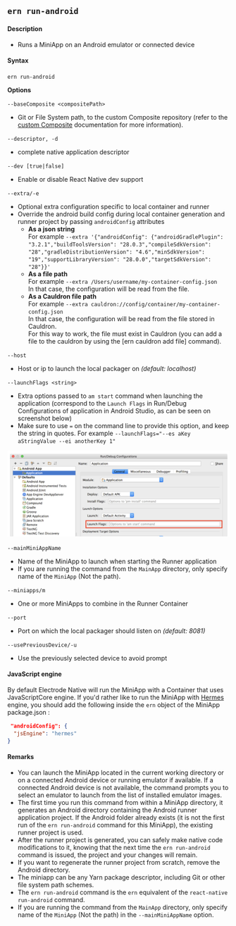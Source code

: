 ## `ern run-android`

#### Description

* Runs a MiniApp on an Android emulator or connected device  

#### Syntax

`ern run-android`

**Options**  

`--baseComposite <compositePath>`
* Git or File System path, to the custom Composite repository (refer to the [custom Composite] documentation for more information).

`--descriptor, -d`
* complete native application descriptor

`--dev [true|false]`
* Enable or disable React Native dev support

`--extra/-e`
* Optional extra configuration specific to local container and runner
* Override the android build config during local container generation and runner project by passing `androidConfig` attributes
  - **As a json string**  
  For example `--extra '{"androidConfig": {"androidGradlePlugin": "3.2.1","buildToolsVersion": "28.0.3","compileSdkVersion": "28","gradleDistributionVersion": "4.6","minSdkVersion": "19","supportLibraryVersion": "28.0.0","targetSdkVersion": "28"}}'`    
  - **As a file path**  
  For example `--extra /Users/username/my-container-config.json`  
  In that case, the configuration will be read from the file.  
  - **As a Cauldron file path**  
  For example `--extra cauldron://config/container/my-container-config.json`  
  In that case, the configuration will be read from the file stored in Cauldron.   
  For this way to work, the file must exist in Cauldron (you can add a file to the cauldron by using the [ern cauldron add file] command).

`--host`
* Host or ip to launch the local packager on *(default: localhost)*

`--launchFlags <string>`
* Extra options passed to `am start` command when launching the application (correspond to the `Launch Flags` in Run/Debug Configurations of application in Android Studio, as can be seen on screenshot below)
* Make sure to use `=` on the command line to provide this option, and keep the string in quotes. For example `--launchFlags="--es aKey aStringValue --ei anotherKey 1"`

![Android Studio Run Config](../images/android-studio-run-config.png)

`--mainMiniAppName`
* Name of the MiniApp to launch when starting the Runner application
* If you are running the command from the `MainApp` directory, only specify name of the `MiniApp` (Not the path).

`--miniapps/m`
* One or more MiniApps to combine in the Runner Container

`--port`
* Port on which the local packager should listen on *(default: 8081)*

`--usePreviousDevice/-u`
* Use the previously selected device to avoid prompt


#### JavaScript engine

By default Electrode Native will run the MiniApp with a Container that uses JavaScriptCore engine. If you'd rather like to run the MiniApp with [Hermes](https://hermesengine.dev) engine, you should add the following inside the `ern` object of the MiniApp package.json :

```json
 "androidConfig": {
  "jsEngine": "hermes"
}
```

#### Remarks

* You can launch the MiniApp located in the current working directory or on a connected Android device or running emulator if available. If a connected Android device is not available, the command prompts you to select an emulator to launch from the list of installed emulator images.  
* The first time you run this command from within a MiniApp directory, it generates an Android directory containing the Android runner application project. If the Android folder already exists (it is not the first run of the `ern run-android` command for this MiniApp), the existing runner project is used.  
* After the runner project is generated, you can safely make native code modifications to it, knowing that the next time the `ern run-android` command is issued, the project and your changes will remain.  
* If you want to regenerate the runner project from scratch, remove the Android directory.  
* The miniapp can be any Yarn package descriptor, including Git or other file system path schemes.  
* The `ern run-android` command is the `ern` equivalent of the `react-native run-android` command.
* If you are running the command from the `MainApp` directory, only specify name of the `MiniApp` (Not the path) in the `--mainMiniAppName` option.

[custom Composite]: ./platform-parts/composite/index.md
